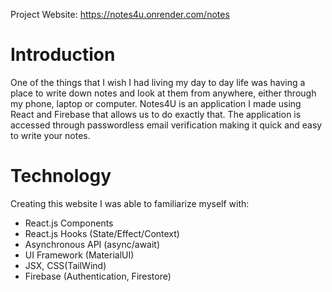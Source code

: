 
Project Website: https://notes4u.onrender.com/notes

# Introduction
One of the things that I wish I had living my day to day life was having a place to write down notes and look at them from anywhere, either through my phone, laptop or computer. Notes4U is an application I made using React and Firebase that allows us to do exactly that. The application is accessed through passwordless email verification making it quick and easy to write your notes.

# Technology
Creating this website I was able to familiarize myself with:
* React.js Components
* React.js Hooks (State/Effect/Context)
* Asynchronous API (async/await)
* UI Framework (MaterialUI)
* JSX, CSS(TailWind)
* Firebase (Authentication, Firestore)
